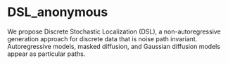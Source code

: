 # DSL_anonymous

We propose Discrete Stochastic Localization (DSL), a non-autoregressive generation approach for discrete data that is noise path invariant. Autoregressive models, masked diffusion, and Gaussian diffusion models appear as particular paths.
